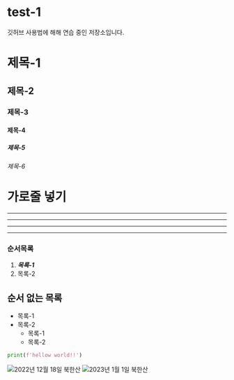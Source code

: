 # test-1

깃허브 사용법에 해해 연습 중인 저장소입니다.

# 제목-1
## 제목-2
### 제목-3
#### 제목-4
##### 제목-5
###### 제목-6

# 가로줄 넣기
---
- - -
*****
* * * 




### 순서목록
1. ___목록-1___
2. 목록-2

## 순서 없는 목록
- 목록-1
- 목록-2
  - 목록-1
  - 목록-2

```python
print(f'hellow world!!')
```
![2022년 12월 18일 북한산](./conv_20221218.jpg, "2022년 12월 18일 북한산")
![2023년 1월 1일 북한산](./conv_20230101.jpg. "2023년 1월 1일 북한산")
